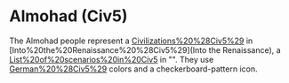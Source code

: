 # Almohad (Civ5)

The Almohad people represent a [Civilizations%20%28Civ5%29](civilization) in [Into%20the%20Renaissance%20%28Civ5%29](Into the Renaissance), a [List%20of%20scenarios%20in%20Civ5](scenario) in "". They use [German%20%28Civ5%29](Germany's) colors and a checkerboard-pattern icon.